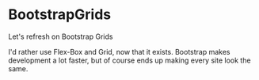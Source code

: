 # BootstrapGrids
Let's refresh on Bootstrap Grids

I'd rather use Flex-Box and Grid, now that it exists.
Bootstrap makes development a lot faster, but of course
ends up making every site look the same.
